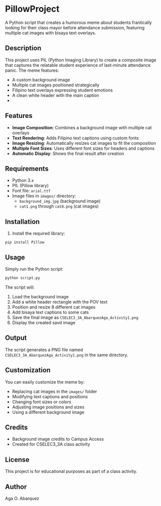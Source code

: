 # PillowProject

A Python script that creates a humorous meme about students frantically looking for their class mayor before attendance submission, featuring multiple cat images with bisaya text overlays.

## Description
This project uses PIL (Python Imaging Library) to create a composite image that captures the relatable student experience of last-minute attendance panic. The meme features:
- A custom background image
- Multiple cat images positioned strategically
- Filipino text overlays expressing student emotions
- A clean white header with the main caption
- 
## Features
- **Image Composition**: Combines a background image with multiple cat overlays
- **Text Rendering**: Adds Filipino text captions using custom fonts
- **Image Resizing**: Automatically resizes cat images to fit the composition
- **Multiple Font Sizes**: Uses different font sizes for headers and captions
- **Automatic Display**: Shows the final result after creation

## Requirements
- Python 3.x
- PIL (Pillow library)
- Font file: `arial.ttf`
- Image files in `images/` directory:
  - `background_img.jpg` (background image)
  - `cat1.png` through `cat8.png` (cat images)

## Installation
1. Install the required library:
```
pip install Pillow
```

## Usage

Simply run the Python script:
```bash
python script.py
```

The script will:
1. Load the background image
2. Add a white header rectangle with the POV text
3. Position and resize 8 different cat images
4. Add bisaya text captions to some cats
5. Save the final image as `CSELEC3_3A_AbarquezAga_Activity1.png`
6. Display the created savd image

## Output
The script generates a PNG file named `CSELEC3_3A_AbarquezAga_Activity1.png` in the same directory.

## Customization
You can easily customize the meme by:
- Replacing cat images in the `images/` folder
- Modifying text captions and positions
- Changing font sizes or colors
- Adjusting image positions and sizes
- Using a different background image

## Credits
- Background image credits to Campus Access
- Created for CSELEC3_3A class activity

## License
This project is for educational purposes as part of a class activity.

## Author
Aga O. Abarquez
